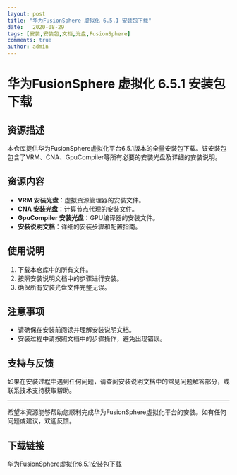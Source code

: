 ```yaml
---
layout: post
title: "华为FusionSphere 虚拟化 6.5.1 安装包下载"
date:   2020-08-29
tags: [安装,安装包,文档,光盘,FusionSphere]
comments: true
author: admin
---
```

# 华为FusionSphere 虚拟化 6.5.1 安装包下载

## 资源描述
本仓库提供华为FusionSphere虚拟化平台6.5.1版本的全量安装包下载。该安装包包含了VRM、CNA、GpuCompiler等所有必要的安装光盘及详细的安装说明。

## 资源内容
- **VRM 安装光盘**：虚拟资源管理器的安装文件。
- **CNA 安装光盘**：计算节点代理的安装文件。
- **GpuCompiler 安装光盘**：GPU编译器的安装文件。
- **安装说明文档**：详细的安装步骤和配置指南。

## 使用说明
1. 下载本仓库中的所有文件。
2. 按照安装说明文档中的步骤进行安装。
3. 确保所有安装光盘文件完整无误。

## 注意事项
- 请确保在安装前阅读并理解安装说明文档。
- 安装过程中请按照文档中的步骤操作，避免出现错误。

## 支持与反馈
如果在安装过程中遇到任何问题，请查阅安装说明文档中的常见问题解答部分，或联系技术支持获取帮助。

---

希望本资源能够帮助您顺利完成华为FusionSphere虚拟化平台的安装。如有任何问题或建议，欢迎反馈。

## 下载链接

[华为FusionSphere虚拟化6.5.1安装包下载](https://pan.quark.cn/s/e26efcf5b83d)